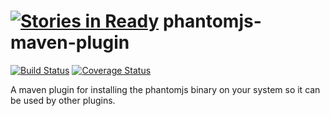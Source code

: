 [![Stories in Ready](https://badge.waffle.io/klieber/phantomjs-maven-plugin.png?label=ready)](https://waffle.io/klieber/phantomjs-maven-plugin)
phantomjs-maven-plugin
======================

[![Build Status](https://travis-ci.org/klieber/phantomjs-maven-plugin.png)](https://travis-ci.org/klieber/phantomjs-maven-plugin) [![Coverage Status](https://coveralls.io/repos/klieber/phantomjs-maven-plugin/badge.png?branch=master)](https://coveralls.io/r/klieber/phantomjs-maven-plugin?branch=master)

A maven plugin for installing the phantomjs binary on your system so it can be used by other plugins.
